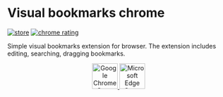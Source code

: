 # Visual bookmarks chrome

[<img alt="store" src="https://img.shields.io/chrome-web-store/v/jdbgjlehkajddoapdgpdjmlpdalfnenf.svg?style=for-the-badge">](https://chrome.google.com/webstore/detail/visual-bookmarks/jdbgjlehkajddoapdgpdjmlpdalfnenf)
[<img alt="chrome rating" src="https://img.shields.io/chrome-web-store/rating/jdbgjlehkajddoapdgpdjmlpdalfnenf?style=for-the-badge">](https://chrome.google.com/webstore/detail/visual-bookmarks/jdbgjlehkajddoapdgpdjmlpdalfnenf)

Simple visual bookmarks extension for browser. The extension includes editing, searching, dragging bookmarks.

<p align="center">
  <a href="https://chrome.google.com/webstore/detail/visual-bookmarks/jdbgjlehkajddoapdgpdjmlpdalfnenf" title="Google Chrome">
    <img src="https://user-images.githubusercontent.com/6150895/143011953-655cddc1-5225-4fc5-afc0-5927e45faa61.png" height="58" alt="Google Chrome Store">
  </a>
  <a href="https://microsoftedge.microsoft.com/addons/detail/idfbjjfgccflicphjlpbomcklaehplha" title="Microsoft Edge">
    <img src="https://user-images.githubusercontent.com/6150895/143012373-153cd498-1abc-4524-a76e-e630a7d14deb.png" height="58" alt="Microsoft Edge Store">
  </a>
</p>
